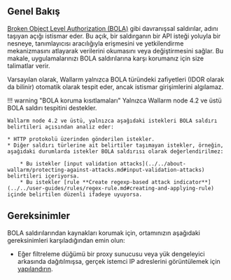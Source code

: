 ## Genel Bakış

[Broken Object Level Authorization (BOLA)](../../attacks-vulns-list.md#broken-object-level-authorization-bola) gibi davranışsal saldırılar, adını taşıyan açığı istismar eder. Bu açık, bir saldırganın bir API isteği yoluyla bir nesneye, tanımlayıcısı aracılığıyla erişmesini ve yetkilendirme mekanizmasını atlayarak verilerini okumasını veya değiştirmesini sağlar. Bu makale, uygulamalarınızı BOLA saldırılarına karşı korumanız için size talimatlar verir.

Varsayılan olarak, Wallarm yalnızca BOLA türündeki zafiyetleri (IDOR olarak da bilinir) otomatik olarak tespit eder, ancak istismar girişimlerini algılamaz.

!!! warning "BOLA koruma kısıtlamaları"
    Yalnızca Wallarm node 4.2 ve üstü BOLA saldırı tespitini destekler.

    Wallarm node 4.2 ve üstü, yalnızca aşağıdaki istekleri BOLA saldırı belirtileri açısından analiz eder:

    * HTTP protokolü üzerinden gönderilen istekler.
    * Diğer saldırı türlerine ait belirtiler taşımayan istekler, örneğin, aşağıdaki durumlarda istekler BOLA saldırısı olarak değerlendirilmez:

        * Bu istekler [input validation attacks](../../about-wallarm/protecting-against-attacks.md#input-validation-attacks) belirtileri içeriyorsa.
        * Bu istekler [rule **Create regexp-based attack indicator**](../../user-guides/rules/regex-rule.md#creating-and-applying-rule) içinde belirtilen düzenli ifadeye uyuyorsa.

## Gereksinimler

BOLA saldırılarından kaynakları korumak için, ortamınızın aşağıdaki gereksinimleri karşıladığından emin olun:

* Eğer filtreleme düğümü bir proxy sunucusu veya yük dengeleyici arkasında dağıtılmışsa, gerçek istemci IP adreslerini görüntülemek için [yapılandırın](../using-proxy-or-balancer-en.md).